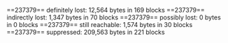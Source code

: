 ==237379==    definitely lost: 12,564 bytes in 169 blocks
==237379==    indirectly lost: 1,347 bytes in 70 blocks
==237379==      possibly lost: 0 bytes in 0 blocks
==237379==    still reachable: 1,574 bytes in 30 blocks
==237379==         suppressed: 209,563 bytes in 221 blocks

